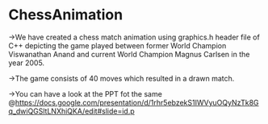 # ChessAnimation

->We have created a chess match animation using graphics.h header file of C++ depicting the game played between former World Champion Viswanathan Anand and current World Champion Magnus Carlsen in the year 2005.

->The game consists of 40 moves which resulted in a drawn match.

->You can have a look at the PPT fot the same @https://docs.google.com/presentation/d/1rhr5ebzekS1IWVyuOQyNzTk8Gq_dwiQGSltLNXhiQKA/edit#slide=id.p




